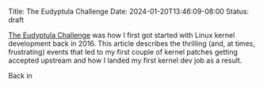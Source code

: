 Title: The Eudyptula Challenge
Date: 2024-01-20T13:46:09-08:00
Status: draft

[The Eudyptula Challenge](http://eudyptula-challenge.org/) was how I first got
started with Linux kernel development back in 2016. This article describes the
thrilling (and, at times, frustrating) events that led to my first couple of kernel
patches getting accepted upstream and how I landed my first kernel dev job as a
result.

Back in 
